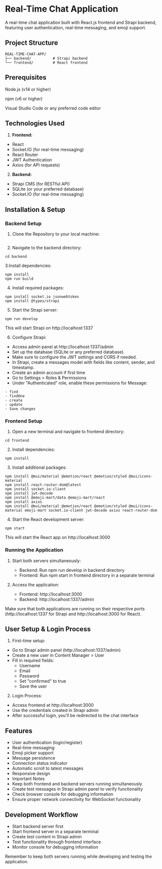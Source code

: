 # Real-Time Chat Application
A real-time chat application built with React.js frontend and Strapi backend, featuring user authentication, real-time messaging, and emoji support.

## Project Structure
```
REAL-TIME-CHAT-APP/
├── backend/          # Strapi backend
└── frontend/         # React frontend
```

## Prerequisites

Node.js (v14 or higher)

npm (v6 or higher)

Visual Studio Code or any preferred code editor

## Technologies Used

1. **Frontend:**
- React
- Socket.IO (for real-time messaging)
- React Router
- JWT Authentication
- Axios (for API requests)

2. **Backend:**
- Strapi CMS (for RESTful API)
- SQLite (or your preferred database)
- Socket.IO (for real-time messaging)

## Installation & Setup
### Backend Setup

1. Clone the Repository to your local machine:
```

```

2. Navigate to the backend directory:
```
cd backend
```

3.Install dependencies:
```
npm install
npm run build
```

4. Install required packages:
```
npm install socket.io jsonwebtoken
npm install @types/strapi
```

5. Start the Strapi server:
```
npm run develop
```
This will start Strapi on http://localhost:1337

6. Configure Strapi:
- Access admin panel at http://localhost:1337/admin
- Set up the database (SQLite or any preferred database).
- Make sure to configure the JWT settings and CORS if needed.
- In Strapi, create a messages model with fields like content, sender, and timestamp.
- Create an admin account if first time
- Go to Settings > Roles & Permissions
- Under "Authenticated" role, enable these permissions for Message:
```
- find
- findOne
- create
- update
- Save changes 
```
 
### Frontend Setup

1. Open a new terminal and navigate to frontend directory:
```
cd frontend
```

2. Install dependencies:
```
npm install
```

3. Install additional packages:
```
npm install @mui/material @emotion/react @emotion/styled @mui/icons-material
npm install react-router-dom@latest
npm install socket.io-client
npm install jwt-decode
npm install @emoji-mart/data @emoji-mart/react
npm install axios
npm install @mui/material @emotion/react @emotion/styled @mui/icons-material emoji-mart socket.io-client jwt-decode axios react-router-dom
```

4. Start the React development server:
```
npm start
```
This will start the React app on http://localhost:3000

### Running the Application
1. Start both servers simultaneously:

    - Backend: Run npm run develop in backend directory
    - Frontend: Run npm start in frontend directory in a separate terminal

2. Access the application:
    - Frontend: http://localhost:3000
    - Backend: http://localhost:1337/admin

Make sure that both applications are running on their respective ports (http://localhost:1337 for Strapi and http://localhost:3000 for React).

## User Setup & Login Process

1. First-time setup:
- Go to Strapi admin panel (http://localhost:1337/admin)
- Create a new user in Content Manager > User
- Fill in required fields:
    - Username
    - Email
    - Password
    - Set "confirmed" to true
    - Save the user

2. Login Process:

- Access frontend at http://localhost:3000
- Use the credentials created in Strapi admin
- After successful login, you'll be redirected to the chat interface

## Features

- User authentication (login/register)
- Real-time messaging
- Emoji picker support
- Message persistence
- Connection status indicator
- Automatic scroll to latest messages
- Responsive design
- Important Notes
- Keep both frontend and backend servers running simultaneously
- Create test messages in Strapi admin panel to verify functionality
- Check browser console for debugging information
- Ensure proper network connectivity for WebSocket functionality

## Development Workflow
- Start backend server first
- Start frontend server in a separate terminal
- Create test content in Strapi admin
- Test functionality through frontend interface
- Monitor console for debugging information

Remember to keep both servers running while developing and testing the application.